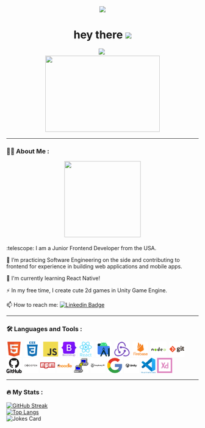 <div id="header" align="center">
  <img src="https://media.giphy.com/media/dEvfJaOEzxl9AUSzHP/giphy.gif" width="200"/>
 <h1>
  hey there
  <img src="https://media.giphy.com/media/hvRJCLFzcasrR4ia7z/giphy.gif" width="30px"/>
</h1>
<div id="badges">
<a href="https://www.linkedin.com/in/stacey-b-b491b95">
  <img src="https://img.shields.io/badge/LinkedIn-blue?logo=linkedin&logoColor=white&style=for-the-badge" width="70"/></a>
<a href="https://komarev.com/ghpvc/?username=jinxcodex00">
  <img src="https://komarev.com/ghpvc/?username=jinxcodex00&style=flat-square&color=blue" width="90" alt="" /></a>
</div>
</div>
<div align="center">
<img src="https://media.giphy.com/media/RbDKaczqWovIugyJmW/giphy.gif" width="300" height="200" />
</div>

---

### :woman_technologist: About Me :
<div align="center">
<img src="https://media.giphy.com/media/v1.Y2lkPTc5MGI3NjExMTcxMzZlZDVmOGQ0YzcyMTExODM1OTYzMGRlNTk3NjliMGVjNDgwMCZlcD12MV9pbnRlcm5hbF9naWZzX2dpZklkJmN0PXM/EOmYN5kVP3W2Lyn6dx/giphy.gif" width="200" height="200"/>
</div>
<br>
:telescope: I am a Junior Frontend Developer from the USA. 

:seedling: I’m practicing Software Engineering on the side and contributing to frontend for experience in building web applications and mobile apps.

:seedling: I'm currently learning React Native!

:zap: In my free time, I create cute 2d games in Unity Game Engine.

:mailbox: How to reach me: [![Linkedin Badge](https://img.shields.io/badge/-hello~*-blue?style=flat&logo=Linkedin&logoColor=white)](https://www.linkedin.com/in/stacey-b-b491b95)

---

### :hammer_and_wrench: Languages and Tools :
<div>
  <img src="https://github.com/devicons/devicon/blob/master/icons/html5/html5-original.svg" title="HTML 5" alt="HTML" width="40" 
height="40"/>&nbsp;
<img src="https://github.com/devicons/devicon/blob/master/icons/css3/css3-plain-wordmark.svg"  title="CSS3" alt="CSS" width="40" 
height="40"/>&nbsp;
<img src="https://github.com/devicons/devicon/blob/master/icons/javascript/javascript-original.svg" title="JavaScript" alt="JavaScript" width="40" height="40"/>&nbsp;
<img src="https://github.com/devicons/devicon/blob/master/icons/bootstrap/bootstrap-original-wordmark.svg" title="Bootstrap" alt="Bootstrap" width="40" height="40"/>
  <img src="https://github.com/devicons/devicon/blob/master/icons/react/react-original-wordmark.svg" title="React&React Native" alt="React and React Native" width="40" height="40"/>&nbsp;
  <img src="https://github.com/devicons/devicon/blob/master/icons/androidstudio/androidstudio-original.svg" title="Android Studio" alt="Android Studio" width="40" 
height="40"/>&nbsp;
  <img src="https://github.com/devicons/devicon/blob/master/icons/redux/redux-original.svg" title="Redux" alt="Redux" width="40" 
height="40"/>&nbsp;
  <img src="https://github.com/devicons/devicon/blob/master/icons/firebase/firebase-plain-wordmark.svg" title="Firebase" alt="Firebase" width="40" height="40"/>&nbsp;
  <img src="https://github.com/devicons/devicon/blob/master/icons/nodejs/nodejs-original-wordmark.svg" title="NodeJS" alt="NodeJS" width="40" height="40"/>&nbsp;
  <img src="https://github.com/devicons/devicon/blob/master/icons/git/git-original-wordmark.svg" title="Git" alt="Git" width="40" height="40"/>
  <img src="https://github.com/devicons/devicon/blob/master/icons/github/github-original-wordmark.svg" title="Github" alt="Github" width="40" height="40"/>
  <img src="https://github.com/devicons/devicon/blob/master/icons/codepen/codepen-original-wordmark.svg" title="Codepen" alt="Codepen" width="40" height="40"/>
  <img src="https://github.com/devicons/devicon/blob/master/icons/npm/npm-original-wordmark.svg" title="npm" alt="npm" width="40" height="40"/>
  <img src="https://github.com/devicons/devicon/blob/master/icons/moodle/moodle-original-wordmark.svg" title="moodle" alt="moodle" width="40" height="40"/>
  <img src="https://github.com/devicons/devicon/blob/master/icons/putty/putty-original.svg" title="Putty" alt="Putty" width="40" height="40"/>
  <img src="https://github.com/devicons/devicon/blob/master/icons/raspberrypi/raspberrypi-line-wordmark.svg" title="Raspberry Pi" alt="Raspberry Pi" width="40" height="40"/>
  <img src="https://github.com/devicons/devicon/blob/master/icons/google/google-original.svg" title="Google" alt="Google" width="40" height="40"/>
  <img src="https://github.com/devicons/devicon/blob/master/icons/unity/unity-original-wordmark.svg" title="Unity" alt="Unity" width="40" height="40"/>
  <img src="https://github.com/devicons/devicon/blob/master/icons/vscode/vscode-original-wordmark.svg" title="Visual Studio Code" alt="Visual Studio Code" width="40" height="40"/>
  <img src="https://github.com/devicons/devicon/blob/master/icons/xd/xd-line.svg" title="Adobe Xd" alt="Adobe Xd" width="40" height="40"/>
</div>

---

### :fire: My Stats :
[![GitHub Streak](https://github-readme-streak-stats.herokuapp.com?user=jinxcodex00&theme=dark&date_format=M%20j%5B%2C%20Y%5D)](https://git.io/streak-stats)
<br>
[![Top Langs](https://github-readme-stats.vercel.app/api/top-langs/?username=jinxcodex00&layout=compact&theme=vision-friendly-dark)](https://github.com/anuraghazra/github-readme-stats)
<br>
![Jokes Card](https://readme-jokes.vercel.app/api)

